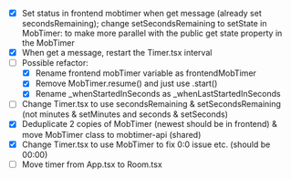 - [x] Set status in frontend mobtimer when get message (already set secondsRemaining); change setSecondsRemaining to setState in MobTimer: to make more parallel with the public get state property in the MobTimer
- [x] When get a message, restart the Timer.tsx interval
- [ ] Possible refactor:
  - [x] Rename frontend mobTimer variable as frontendMobTimer
  - [x] Remove MobTimer.resume() and just use .start()
  - [x] Rename \_whenStartedInSeconds as \_whenLastStartedInSeconds
- [ ] Change Timer.tsx to use secondsRemaining & setSecondsRemaining (not minutes & setMinutes and seconds & setSeconds)
- [x] Deduplicate 2 copies of MobTimer (newest should be in frontend) & move MobTimer class to mobtimer-api (shared)
- [x] Change Timer.tsx to use MobTimer to fix 0:0 issue etc. (should be 00:00)
- [ ] Move timer from App.tsx to Room.tsx
